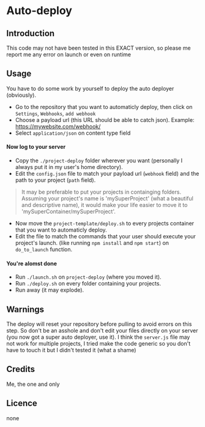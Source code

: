 # Auto-deploy
## Introduction
This code may not have been tested in this EXACT version, so please me report me any error on launch or even on runtime
## Usage
You have to do some work by yourself to deploy the auto deployer (obviously).
* Go to the repository that you want to automaticly deploy, then click on `Settings`, `Webhooks`, `add webhook`
* Choose a payload url (this URL should be able to catch json). Example: https://mywebsite.com/webhook/
* Select `application/json` on content type field

#### Now log to your server

* Copy the `./project-deploy` folder wherever you want (personally I always put it in my user's home directory).
* Edit the `config.json` file to match your payload url (`webhook` field) and the path to your project (`path` field).
> It may be preferable to put your projects in containging folders. Assuming your project's name is 'mySuperProject' (what a beautiful and descriptive name), it would make your life easier to move it to 'mySuperContainer/mySuperProject'.
* Now move the `project-template/deploy.sh` to every projects container that you want to automaticly deploy.
* Edit the file to match the commands that your user should execute your project's launch. (like running `npm install` and `npm start`) on `do_to_launch` function.

#### You're alomst done
* Run `./launch.sh` on `project-deploy` (where you moved it).
* Run `./deploy.sh` on every folder containing your projects.
* Run away (it may explode).

## Warnings
The deploy will reset your repository before pulling to avoid errors on this step. So don't be an asshole and don't edit your files directly on your server (you now got a super auto deployer, use it).
I think the `server.js` file may not work for multiple projects, I tried make the code generic so you don't have to touch it but I didn't tested it (what a shame)

## Credits
Me, the one and only

## Licence
none